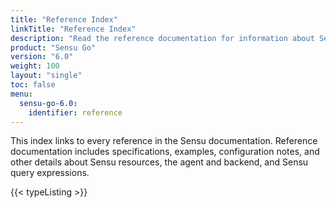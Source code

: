```yaml
---
title: "Reference Index"
linkTitle: "Reference Index"
description: "Read the reference documentation for information about Sensu resources, specifications, and example configurations."
product: "Sensu Go"
version: "6.0"
weight: 100
layout: "single"
toc: false
menu:
  sensu-go-6.0:
    identifier: reference
---
```


This index links to every reference in the Sensu documentation.
Reference documentation includes specifications, examples, configuration notes, and other details about Sensu resources, the agent and backend, and Sensu query expressions.

{{< typeListing >}}
